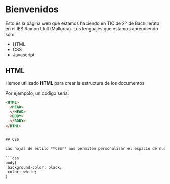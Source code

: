 # Bienvenidos

Esto és la página web que estamos haciendo en TIC de 2º de Bachillerato en el IES Ramon Llull (Mallorca). Los lenguajes que estamos aprendiendo són:

- HTML
- CSS
- Javascript

## HTML

Hemos utilizado **HTML** para crear la estructura de los documentos.

Por ejempolo, un código sería:

```html
<HTML>
  <HEAD>
  </HEAD>
  <BODY>
  </BODY>
</HTML>


## CSS

Las hojas de estilo **CSS** nos permiten personalizar el espacio de nuestras páginas web. Por ehjemplo:

```css
body{
 background-color: black;
 color: white;
}
